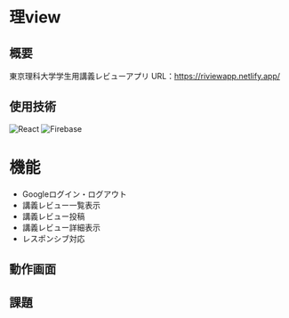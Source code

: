 # 理view

## 概要
東京理科大学学生用講義レビューアプリ
URL：https://riviewapp.netlify.app/

## 使用技術
![React](https://img.shields.io/badge/React-20232A?style=flat&logo=react&logoColor=61DAFB)
![Firebase](https://img.shields.io/badge/Firebase-FFCA28?style=flat&logo=firebase&logoColor=white)

# 機能
+ Googleログイン・ログアウト
+ 講義レビュー一覧表示
+ 講義レビュー投稿
+ 講義レビュー詳細表示
+ レスポンシブ対応

## 動作画面

## 課題
